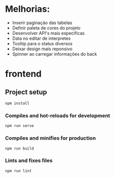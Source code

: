 # Melhorias:
- Inserir paginação das tabelas
- Definir paleta de cores do projeto
- Desenvolver API's mais especificas
- Data no editar de interpretes
- Tooltip para o status diversos
- Deixar design mais reponsivo
- Spinner ao carregar informações do back

# frontend

## Project setup
```
npm install
```

### Compiles and hot-reloads for development
```
npm run serve
```

### Compiles and minifies for production
```
npm run build
```

### Lints and fixes files
```
npm run lint
```
